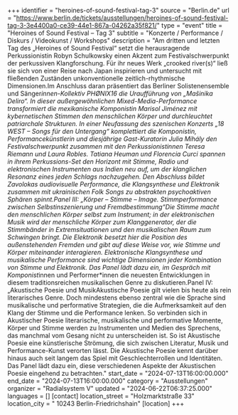 +++
identifier = "heroines-of-sound-festival-tag-3"
source = "Berlin.de"
url = "https://www.berlin.de/tickets/ausstellungen/heroines-of-sound-festival-tag-3-3e4400a0-ce39-44e1-867a-04262a35f821/"
type = "event"
title = "Heroines of Sound Festival – Tag 3"
subtitle = "Konzerte / Performance / Diskurs / Videokunst / Workshops"
description = "Am dritten und letzten Tag des „Heroines of Sound Festival“ setzt die herausragende Perkussionistin Robyn Schulkowsky einen Akzent zum Festivalschwerpunkt der perkussiven Klangforschung. Für ihr neues Werk „crooked river(s)“ ließ sie sich von einer Reise nach Japan inspirieren und untersucht mit fließenden Zuständen unkonventionelle zeitlich-rhythmische Dimensionen.Im Anschluss daran präsentiert das Berliner Solistenensemble und Sänger*innen-Kollektiv PHØNIX16 die Uraufführung von „Maŝinika Deliro“. In dieser außergewöhnlichen Mixed-Media-Performance transformiert die mexikanische Komponistin Marisol Jiménez mit kybernetischen Stimmen den menschlichen Körper und durchleuchtet patriarchale Strukturen. In einer Neufassung des szenischen Konzerts „18 WEST – Songs für den Untergang“ komplettiert die Komponistin, Performancekünstlerin und diesjährige Gast-Kuratorin Julia Mihály den Festivalschwerpunkt zusammen mit den Perkussionistinnen Teresa Riemann und Laura Robles. Tatiana Heuman und Florencia Curci spannen in ihrem Perkussions-Set den Horizont mit Stimme, Radio und elektronischen Instrumenten aus Indien neu auf, um der klanglichen Resonanz eines jeden Schlags nachzugehen. Den Abschluss bildet Zavolokas audiovisuelle Performance, die Klangsynthese und Elektronik zusammen mit ukrainischen Folk Songs zu abstrakten psychoaktiven Sphären spinnt.Panel III: „Körper – Stimme – Image. Stimmperformance zwischen Selbstinszenierung und Fremdbestimmung“Die Stimme macht den menschlichen Körper selbst zum Instrument; in der elektronischen Musik wird der menschliche Körper zum Klanggenerator, der die Stimmbänder in Extremsituationen und den musikalischen Raum zum Schwingen bringt. Die Elektronik besetzt hier die Position des außenstehenden Fremden und gibt auf diese Weise vor, wie Stimme und Körper miteinander interagieren. Elektronische Klangsynthese und musikalische Performance sind wichtige Dimensionen jeder Kombination von Stimme und Elektronik. Das Panel lädt dazu ein, im Gespräch mit Komponist*innen und Performer*innen die neuesten Entwicklungen in diesem traditionsreichen musikalischen Genre zu diskutieren.Panel IV: „Akustische Poesie und MusikAkustische Poesie gilt vielen bis heute als rein literarisches Genre. Doch mindestens ebenso zentral wie die Sprache sind musikalische und performative Strategien, die die Aufmerksamkeit auf den Klang der Stimme und die Performance lenken. So verbinden sich in Akustischer Poesie literarische, musikalische und performative Momente, Körper und Stimme werden zu Instrumenten und Medien des Sprechens, das manchmal vom Gesang nicht zu unterscheiden ist. So ist Akustische Poesie eine künstlerische Strömung, die sich zwischen Literatur, Musik und Performance-Kunst verorten lässt. Die Akustische Poesie kennt darüber hinaus auch seit langem das Spiel mit Geschlechterrollen und Identitäten. Das Panel lädt dazu ein, diese verschiedenen Aspekte der Akustischen Poesie eingehend zu betrachten."
start_date = "2024-07-13T16:00:00.000"
end_date = "2024-07-13T16:00:00.000"
category = "Ausstellungen"
organizer = "Radialsystem V"
updated = "2024-06-22T06:37:25.000"
languages = []
[contact]
location_street = "Holzmarktstraße 33"
location_city = " 10243 Berlin-Friedrichshain"
[location]
+++